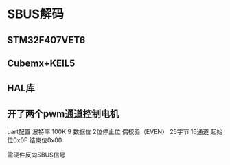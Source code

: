 # SBUS解码
## STM32F407VET6
## Cubemx+KEIL5
## HAL库
## 开了两个pwm通道控制电机


uart配置
波特率 100K
9 数据位
2位停止位
偶校验（EVEN）
25字节 16通道
起始位0x0F
结束位0x00

需硬件反向SBUS信号
